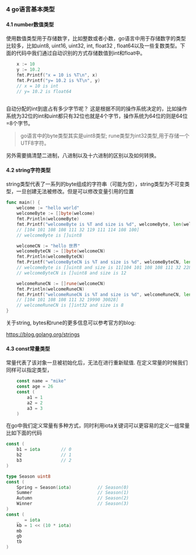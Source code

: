 ### 4 go语言基本类型
#### 4.1 number数值类型

使用数值类型用于存储数字，比如整数或者小数，go语言中用于存储数字的类型比较多，比如uint8, uint16, uint32, int, float32 , float64以及一些复数类型。下面的代码中我们通过自动识别的方式存储数值到int和float中。

```go
	x := 10
	y := 10.2
	fmt.Printf("x = 10 is %T\n", x)
	fmt.Printf("y= 10.2 is %T\n", y)
	// x = 10 is int
	// y= 10.2 is float64
	
```

自动分配的int到底占有多少字节呢？ 这是根据不同的操作系统决定的，比如操作系统为32位的int和uint都只有32位也就是4个字节，操作系统为64位的则是64位=8个字节。

>  go语言中的byte类型其实是uint8类型; rune类型为int32类型,用于存储一个UTF8字符。

另外需要搞清楚二进制，八进制以及十六进制的区别以及如何转换。

#### 4.2 string字符类型

string类型代表了一系列的byte组成的字符串（可能为空），string类型为不可变类型，一旦创建无法被修改。但是可以修改变量引用的位置

```go
func main() {
	welcome := "hello world"
	welcomeByte := []byte(welcome)
	fmt.Println(welcomeByte)
	fmt.Printf("welcomeByte is %T and size is %d", welcomeByte, len(welcomeByte))
	// [104 101 108 108 111 32 119 111 114 108 100]
	// welcomeByte is []uint8

	welcomeCN := "hello 世界"
	welcomeByteCN := []byte(welcomeCN)
	fmt.Println(welcomeByteCN)
	fmt.Printf("welcomeByteCN is %T and size is %d", welcomeByteCN, len(welcomeByteCN))
	// welcomeByte is []uint8 and size is 11[104 101 108 108 111 32 228 184 150231 149 140]
	// welcomeByteCN is []uint8 and size is 12

	welcomeRuneCN := []rune(welcomeCN)
	fmt.Println(welcomeRuneCN)
	fmt.Printf("welcomeRuneCN is %T and size is %d", welcomeRuneCN, len(welcomeRuneCN))
	// [104 101 108 108 111 32 19990 30028]
	// welcomeRuneCN is []int32 and size is 8
}

```

关于string, bytes和rune的更多信息可以参考官方的blog:

https://blog.golang.org/strings



#### 4.3 const常量类型

常量代表了该对象一旦被初始化后，无法在进行重新赋值. 在定义常量的时候我们同样可以指定类型，

```go
	const name = "mike"
	const age = 26
	const (
        a1 = 1
        a2 = 2
        a3 = 3
	)
```



在go中我们定义常量有多种方式，同时利用iota关键词可以更容易的定义一组常量比如下面的代码

```go
const (
	b1 = iota        // 0
	b2               // 1
	b3 				 // 2
)

type Season uint8
const (
	Spring = Season(iota)          // Season(0)
	Summer                         // Season(1)
	Autumn						   // Season(2)
	Winner						   // Season(3)
)
const (
	_  = iota
	kb = 1 << (10 * iota)
	mb
	gb
	tb
)
```